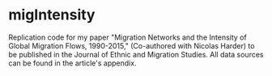 # migIntensity
Replication code for my paper "Migration Networks and the Intensity of Global Migration Flows, 1990-2015," (Co-authored with Nicolas Harder) to be published in the Journal of Ethnic and Migration Studies. All data sources can be found in the article's appendix.
